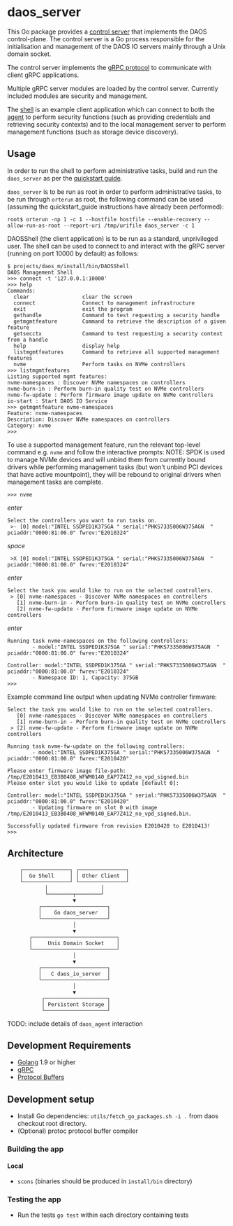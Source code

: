 # daos_server

This Go package provides a [control server](server/daos_server.go) that implements the DAOS control-plane. The control server is a Go process responsible for the initialisation and management of the DAOS IO servers mainly through a Unix domain socket.

The control server implements the [gRPC protocol](https://grpc.io/) to communicate with client gRPC applications.

Multiple gRPC server modules are loaded by the control server. Currently included modules are security and management.

The [shell](shell/DAOSShell) is an example client application which can connect to both the [agent](agent/daos_agent.go) to perform security functions (such as providing credentials and retrieving security contexts) and to the local management server to perform management functions (such as storage device discovery).

## Usage

In order to run the shell to perform administrative tasks, build and run the `daos_server` as per the [quickstart guide](https://github.com/daos-stack/daos/blob/master/doc/quickstart.md).

`daos_server` is to be run as root in order to perform administrative tasks, to be run through `orterun` as root, the following command can be used (assuming the quickstart_guide instructions have already been performed):

```
root$ orterun -np 1 -c 1 --hostfile hostfile --enable-recovery --allow-run-as-root --report-uri /tmp/urifile daos_server -c 1
```

DAOSShell (the client application) is to be run as a standard, unprivileged user.  The shell can be used to connect to and interact with the gRPC server (running on port 10000 by default) as follows:

```
$ projects/daos_m/install/bin/DAOSShell
DAOS Management Shell
>>> connect -t '127.0.0.1:10000'
>>> help
Commands:
  clear                 clear the screen
  connect               Connect to management infrastructure
  exit                  exit the program
  gethandle             Command to test requesting a security handle
  getmgmtfeature        Command to retrieve the description of a given feature
  getsecctx             Command to test requesting a security context from a handle
  help                  display help
  listmgmtfeatures      Command to retrieve all supported management features
  nvme                  Perform tasks on NVMe controllers
>>> listmgmtfeatures
Listing supported mgmt features:
nvme-namespaces : Discover NVMe namespaces on controllers
nvme-burn-in : Perform burn-in quality test on NVMe controllers
nvme-fw-update : Perform firmware image update on NVMe controllers
io-start : Start DAOS IO Service
>>> getmgmtfeature nvme-namespaces
Feature: nvme-namespaces
Description: Discover NVMe namespaces on controllers
Category: nvme
>>>
```

To use a supported management feature, run the relevant top-level command e.g. `nvme` and follow the interactive prompts:
NOTE: SPDK is used to manage NVMe devices and will unbind them from currently bound drivers while performing management tasks (but won't unbind PCI devices that have active mountpoint), they will be rebound to original drivers when management tasks are complete.

```
>>> nvme
```

_enter_

```
Select the controllers you want to run tasks on.
 >- [0] model:"INTEL SSDPED1K375GA " serial:"PHKS7335006W375AGN  " pciaddr:"0000:81:00.0" fwrev:"E2010324"
```

_space_

```
 >X [0] model:"INTEL SSDPED1K375GA " serial:"PHKS7335006W375AGN  " pciaddr:"0000:81:00.0" fwrev:"E2010324"
```

_enter_

```
Select the task you would like to run on the selected controllers.
 > [0] nvme-namespaces - Discover NVMe namespaces on controllers
   [1] nvme-burn-in - Perform burn-in quality test on NVMe controllers
   [2] nvme-fw-update - Perform firmware image update on NVMe controllers
```

_enter_

```
Running task nvme-namespaces on the following controllers:
        - model:"INTEL SSDPED1K375GA " serial:"PHKS7335006W375AGN  " pciaddr:"0000:81:00.0" fwrev:"E2010324"

Controller: model:"INTEL SSDPED1K375GA " serial:"PHKS7335006W375AGN  " pciaddr:"0000:81:00.0" fwrev:"E2010324"
        - Namespace ID: 1, Capacity: 375GB
>>>
```

Example command line output when updating NVMe controller firmware:

```
Select the task you would like to run on the selected controllers.
   [0] nvme-namespaces - Discover NVMe namespaces on controllers
   [1] nvme-burn-in - Perform burn-in quality test on NVMe controllers
 > [2] nvme-fw-update - Perform firmware image update on NVMe controllers

Running task nvme-fw-update on the following controllers:
        - model:"INTEL SSDPED1K375GA " serial:"PHKS7335006W375AGN  " pciaddr:"0000:81:00.0" fwrev:"E2010420"

Please enter firmware image file-path: /tmp/E2010413_EB3B0408_WFWM0140_EAP7Z412_no_vpd_signed.bin
Please enter slot you would like to update [default 0]:

Controller: model:"INTEL SSDPED1K375GA " serial:"PHKS7335006W375AGN  " pciaddr:"0000:81:00.0" fwrev:"E2010420"
        - Updating firmware on slot 0 with image /tmp/E2010413_EB3B0408_WFWM0140_EAP7Z412_no_vpd_signed.bin.

Successfully updated firmware from revision E2010420 to E2010413!
>>>
```

## Architecture

```
    ┌───────────────┐ ┌───────────────┐
    │  Go Shell     │ │ Other Client  │
    └───────────────┘ └───────────────┘
            │                 │
            └────────┬────────┘
                     ▼
          ┌─────────────────────┐
          │    Go daos_server   │
          └─────────────────────┘
                     │
                     ▼
       ┌───────────────────────────┐
       │     Unix Domain Socket    │
       └───────────────────────────┘
                     │
                     ▼
          ┌─────────────────────┐
          │   C daos_io_server  │
          └─────────────────────┘
                     │
                     ▼
           ┌────────────────────┐
           │ Persistent Storage │
           └────────────────────┘
```
TODO: include details of `daos_agent` interaction

## Development Requirements

* [Golang](https://golang.org/) 1.9 or higher
* [gRPC](https://grpc.io/)
* [Protocol Buffers](https://developers.google.com/protocol-buffers/)

## Development setup

* Install Go dependencies: `utils/fetch_go_packages.sh -i .` from daos checkout root directory.
* (Optional) protoc protocol buffer compiler

### Building the app

#### Local

* `scons` (binaries should be produced in `install/bin` directory)

### Testing the app

* Run the tests `go test` within each directory containing tests
